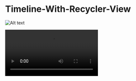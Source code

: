 # Timeline-With-Recycler-View

![Alt text](Screentshots/screenshot-1.jpeg?raw=true "Timeline with recycler view")

![Alt text](Screentshots/demo-video.mp4?raw=true "Timeline with recycler view video demo")